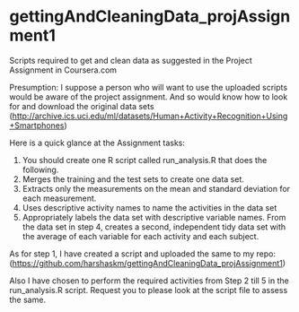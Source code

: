# gettingAndCleaningData_projAssignment1
Scripts required to get and clean data as suggested in the Project Assignment in Coursera.com

Presumption:
I suppose a person who will want to use the uploaded scripts would be aware of the project assignment.
And so would know how to look for and download the original data sets (http://archive.ics.uci.edu/ml/datasets/Human+Activity+Recognition+Using+Smartphones)

Here is a quick glance at the Assignment tasks:
1. You should create one R script called run_analysis.R that does the following. 
2. Merges the training and the test sets to create one data set.
3. Extracts only the measurements on the mean and standard deviation for each measurement. 
4. Uses descriptive activity names to name the activities in the data set
5. Appropriately labels the data set with descriptive variable names. 
From the data set in step 4, creates a second, independent tidy data set with the average of each variable for each activity and each subject.

As for step 1, I have created a script and uploaded the same to my repo: (https://github.com/harshaskm/gettingAndCleaningData_projAssignment1)

Also I have chosen to perform the required activities from Step 2 till 5 in the run_analysis.R script. Request you to please look at the script file to assess the same.
